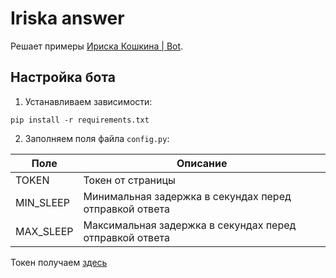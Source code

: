 # Iriska answer

Решает примеры [Ириска Кошкина | Bot](https://vk.com/club173471303).

## Настройка бота

1. Устанавливаем зависимости:

`pip install -r requirements.txt`

2. Заполняем поля файла `config.py`:

| Поле                   | Описание                                                |
|------------------------|---------------------------------------------------------|
| TOKEN                  | Токен от страницы                                       |
| MIN_SLEEP              | Минимальная задержка в секундах перед отправкой ответа  |
| MAX_SLEEP              | Максимальная задержка в секундах перед отправкой ответа |

Токен получаем [здесь](https://oauth.vk.com/authorize?client_id=2685278&scope=1073737727&redirect_uri=https://oauth.vk.com/blank.html&display=page&response_type=token&revoke=1)
